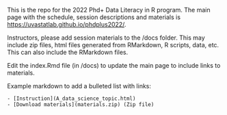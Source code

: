 This is the repo for the 2022 Phd+ Data Literacy in R program. The main page with the schedule, session descriptions and materials is https://uvastatlab.github.io/phdplus2022/.

Instructors, please add session materials to the /docs folder. This may include zip files, html files generated from RMarkdown, R scripts, data, etc. This can also include the RMarkdown files.

Edit the index.Rmd file (in /docs) to update the main page to include links to materials. 

Example markdown to add a bulleted list with links:

```
- [Instruction](A_data_science_topic.html) 
- [Download materials](materials.zip) (Zip file)
```


